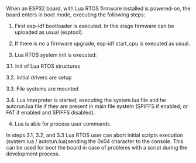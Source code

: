 When an ESP32 board, with Lua RTOS firmware installed is powered-on, the board enters in boot mode, executing the following steps:

1. First esp-idf bootloader is executed. In this stage firmware can be uploaded as usual (esptool).

2. If there is no a firmware upgrade, esp-idf start_cpu is executed as usual.

3. Lua RTOS system init is executed:

  3.1. Init of Lua RTOS structures

  3.2. Initial drivers are setup

  3.3. File systems are mounted

  3.4. Lua interpreter is started, executing the system.lua file and he autorun.lua file if they are present in main file system (SPIFFS if enabled, or FAT if enabled and SPIFFS disabled).

4. Lua is able for process user commands

In steps 3.1, 3.2, and 3.3 Lua RTOS user can abort initial scripts execution (system.lua / autotun.lua)sending the 0x04 character to the console. This can be used for boot the board in case of problems with a script during the development process.